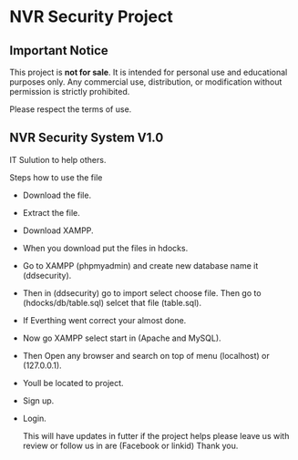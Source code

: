 # NVR Security Project

## Important Notice

This project is **not for sale**. It is intended for personal use and educational purposes only. Any commercial use, distribution, or modification without permission is strictly prohibited.

Please respect the terms of use.

## NVR Security System V1.0

IT Sulution to help others.

Steps how to use the file 

* Download the file.
* Extract the file.
* Download XAMPP.
* When you download put the files in hdocks.
* Go to XAMPP (phpmyadmin) and create new database name it (ddsecurity).
* Then in (ddsecurity) go to import select choose file. Then go to (hdocks/db/table.sql) selcet that file (table.sql). 
* If Everthing went correct your almost done.
* Now go XAMPP select start in (Apache and MySQL).
* Then Open any browser and search on top of menu (localhost) or (127.0.0.1).
* Youll be located to project.
* Sign up.
* Login.


  This will have updates in futter if the project helps please leave us with review or follow us in are (Facebook or linkid) Thank you.
